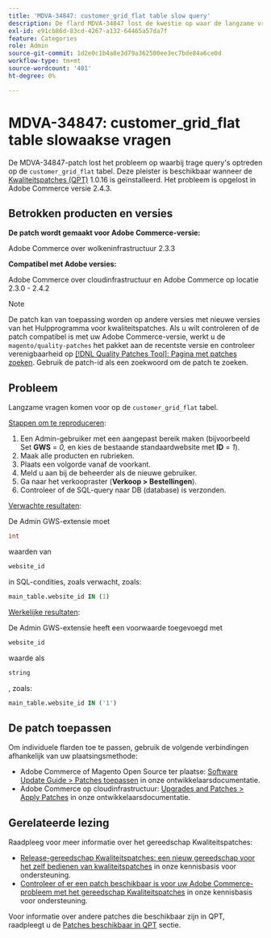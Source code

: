 ```yaml
---
title: 'MDVA-34847: customer_grid_flat table slow query'
description: De flard MDVA-34847 lost de kwestie op waar de langzame vragen op de lijst ` customer_grid_flat ` voorkomen. Deze patch is beschikbaar wanneer [Quality Patches Tool (QPT)] (/help/announcements/adobe-commerce-announcements/magento-quality-patches-released-new-tool-to-self-serve-quality-patches.md) 1.0.16 is geïnstalleerd. Het probleem is opgelost in Adobe Commerce versie 2.4.3.
exl-id: e91cb86d-83cd-4267-a132-64465a57da7f
feature: Categories
role: Admin
source-git-commit: 1d2e0c1b4a8e3d79a362500ee3ec7bde84a6ce0d
workflow-type: tm+mt
source-wordcount: '401'
ht-degree: 0%

---
```


# MDVA-34847: customer_grid_flat table slowaakse vragen

De MDVA-34847-patch lost het probleem op waarbij trage query&#39;s optreden op de `customer_grid_flat` tabel. Deze pleister is beschikbaar wanneer de [Kwaliteitspatches (QPT)](/help/announcements/adobe-commerce-announcements/magento-quality-patches-released-new-tool-to-self-serve-quality-patches.md) 1.0.16 is geïnstalleerd. Het probleem is opgelost in Adobe Commerce versie 2.4.3.

## Betrokken producten en versies

**De patch wordt gemaakt voor Adobe Commerce-versie:**

Adobe Commerce over wolkeninfrastructuur 2.3.3

**Compatibel met Adobe versies:**

Adobe Commerce over cloudinfrastructuur en Adobe Commerce op locatie 2.3.0 - 2.4.2

>[!NOTE]
>
>De patch kan van toepassing worden op andere versies met nieuwe versies van het Hulpprogramma voor kwaliteitspatches. Als u wilt controleren of de patch compatibel is met uw Adobe Commerce-versie, werkt u de `magento/quality-patches` het pakket aan de recentste versie en controleer verenigbaarheid op [[!DNL Quality Patches Tool]: Pagina met patches zoeken](https://devdocs.magento.com/quality-patches/tool.html#patch-grid). Gebruik de patch-id als een zoekwoord om de patch te zoeken.

## Probleem

Langzame vragen komen voor op de `customer_grid_flat` tabel.

<u>Stappen om te reproduceren</u>:

1. Een Admin-gebruiker met een aangepast bereik maken (bijvoorbeeld Set **GWS** = *0,* en kies de bestaande standaardwebsite met **ID** = *1*).
1. Maak alle producten en rubrieken.
1. Plaats een volgorde vanaf de voorkant.
1. Meld u aan bij de beheerder als de nieuwe gebruiker.
1. Ga naar het verkoopraster (**Verkoop > Bestellingen**).
1. Controleer of de SQL-query naar DB (database) is verzonden.

<u>Verwachte resultaten</u>:

De Admin GWS-extensie moet

```sql
int
```

waarden van

```sql
website_id
```

in SQL-condities, zoals verwacht, zoals:

```sql
main_table.website_id IN (1)
```

<u>Werkelijke resultaten</u>:

De Admin GWS-extensie heeft een voorwaarde toegevoegd met

```sql
website_id
```

waarde als

```sql
string
```

, zoals:

```sql
main_table.website_id IN ('1')
```

## De patch toepassen

Om individuele flarden toe te passen, gebruik de volgende verbindingen afhankelijk van uw plaatsingsmethode:

* Adobe Commerce of Magento Open Source ter plaatse: [Software Update Guide > Patches toepassen](https://devdocs.magento.com/guides/v2.4/comp-mgr/patching/mqp.html) in onze ontwikkelaarsdocumentatie.
* Adobe Commerce op cloudinfrastructuur: [Upgrades and Patches > Apply Patches](https://devdocs.magento.com/cloud/project/project-patch.html) in onze ontwikkelaarsdocumentatie.

## Gerelateerde lezing

Raadpleeg voor meer informatie over het gereedschap Kwaliteitspatches:

* [Release-gereedschap Kwaliteitspatches: een nieuw gereedschap voor het zelf bedienen van kwaliteitspatches](/help/announcements/adobe-commerce-announcements/magento-quality-patches-released-new-tool-to-self-serve-quality-patches.md) in onze kennisbasis voor ondersteuning.
* [Controleer of er een patch beschikbaar is voor uw Adobe Commerce-probleem met het gereedschap Kwaliteitspatches](/help/support-tools/patches-available-in-qpt-tool/check-patch-for-magento-issue-with-magento-quality-patches.md) in onze kennisbasis voor ondersteuning.

Voor informatie over andere patches die beschikbaar zijn in QPT, raadpleegt u de [Patches beschikbaar in QPT](https://support.magento.com/hc/en-us/sections/360010506631-Patches-available-in-QPT-tool-) sectie.
